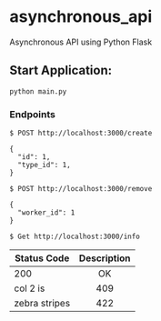 # asynchronous_api
Asynchronous API using Python Flask

## Start Application:
`` python main.py ``


### Endpoints

```
$ POST http://localhost:3000/create

{
  "id": 1,
  "type_id": 1,
}

```



```
$ POST http://localhost:3000/remove

{
  "worker_id": 1
}

```


```
$ Get http://localhost:3000/info

```
| Status Code   | Description   | 
| ------------- |:-------------:|
| 200           | OK            | 
| col 2 is      | 409           | 
| zebra stripes | 422           | 
